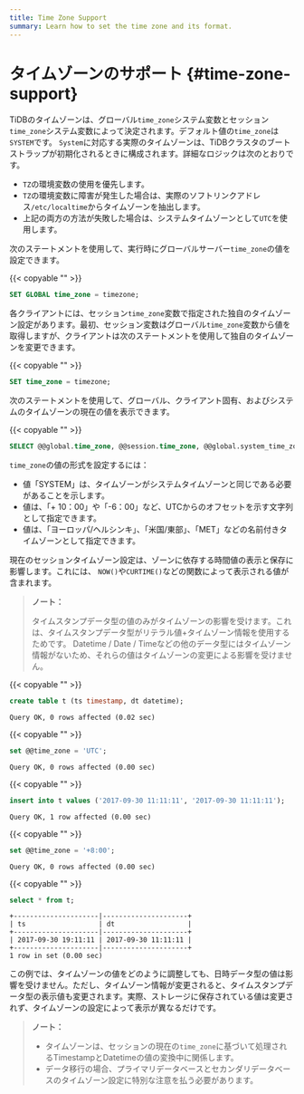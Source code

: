 ```yaml
---
title: Time Zone Support
summary: Learn how to set the time zone and its format.
---
```


# タイムゾーンのサポート {#time-zone-support}

TiDBのタイムゾーンは、グローバル`time_zone`システム変数とセッション`time_zone`システム変数によって決定されます。デフォルト値の`time_zone`は`SYSTEM`です。 `System`に対応する実際のタイムゾーンは、TiDBクラスタのブートストラップが初期化されるときに構成されます。詳細なロジックは次のとおりです。

-   `TZ`の環境変数の使用を優先します。
-   `TZ`の環境変数に障害が発生した場合は、実際のソフトリンクアドレス`/etc/localtime`からタイムゾーンを抽出します。
-   上記の両方の方法が失敗した場合は、システムタイムゾーンとして`UTC`を使用します。

次のステートメントを使用して、実行時にグローバルサーバー`time_zone`の値を設定できます。

{{< copyable "" >}}

```sql
SET GLOBAL time_zone = timezone;
```

各クライアントには、セッション`time_zone`変数で指定された独自のタイムゾーン設定があります。最初、セッション変数はグローバル`time_zone`変数から値を取得しますが、クライアントは次のステートメントを使用して独自のタイムゾーンを変更できます。

{{< copyable "" >}}

```sql
SET time_zone = timezone;
```

次のステートメントを使用して、グローバル、クライアント固有、およびシステムのタイムゾーンの現在の値を表示できます。

{{< copyable "" >}}

```sql
SELECT @@global.time_zone, @@session.time_zone, @@global.system_time_zone;
```

`time_zone`の値の形式を設定するには：

-   値「SYSTEM」は、タイムゾーンがシステムタイムゾーンと同じである必要があることを示します。
-   値は、「+ 10：00」や「-6：00」など、UTCからのオフセットを示す文字列として指定できます。
-   値は、「ヨーロッパ/ヘルシンキ」、「米国/東部」、「MET」などの名前付きタイムゾーンとして指定できます。

現在のセッションタイムゾーン設定は、ゾーンに依存する時間値の表示と保存に影響します。これには、 `NOW()`や`CURTIME()`などの関数によって表示される値が含まれます。

> **ノート：**
>
> タイムスタンプデータ型の値のみがタイムゾーンの影響を受けます。これは、タイムスタンプデータ型がリテラル値+タイムゾーン情報を使用するためです。 Datetime / Date / Timeなどの他のデータ型にはタイムゾーン情報がないため、それらの値はタイムゾーンの変更による影響を受けません。

{{< copyable "" >}}

```sql
create table t (ts timestamp, dt datetime);
```

```
Query OK, 0 rows affected (0.02 sec)
```

{{< copyable "" >}}

```sql
set @@time_zone = 'UTC';
```

```
Query OK, 0 rows affected (0.00 sec)
```

{{< copyable "" >}}

```sql
insert into t values ('2017-09-30 11:11:11', '2017-09-30 11:11:11');
```

```
Query OK, 1 row affected (0.00 sec)
```

{{< copyable "" >}}

```sql
set @@time_zone = '+8:00';
```

```
Query OK, 0 rows affected (0.00 sec)
```

{{< copyable "" >}}

```sql
select * from t;
```

```
+---------------------|---------------------+
| ts                  | dt                  |
+---------------------|---------------------+
| 2017-09-30 19:11:11 | 2017-09-30 11:11:11 |
+---------------------|---------------------+
1 row in set (0.00 sec)
```

この例では、タイムゾーンの値をどのように調整しても、日時データ型の値は影響を受けません。ただし、タイムゾーン情報が変更されると、タイムスタンプデータ型の表示値も変更されます。実際、ストレージに保存されている値は変更されず、タイムゾーンの設定によって表示が異なるだけです。

> **ノート：**
>
> -   タイムゾーンは、セッションの現在の`time_zone`に基づいて処理されるTimestampとDatetimeの値の変換中に関係します。
> -   データ移行の場合、プライマリデータベースとセカンダリデータベースのタイムゾーン設定に特別な注意を払う必要があります。
